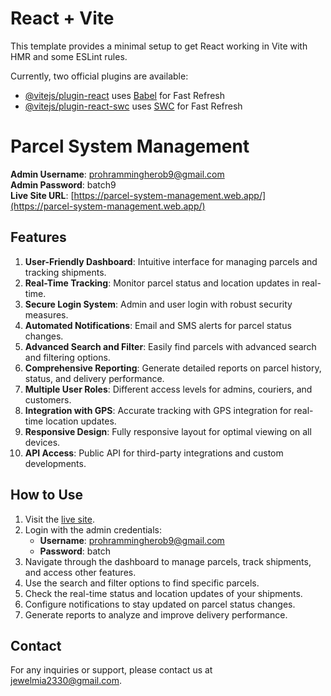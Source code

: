 # React + Vite

This template provides a minimal setup to get React working in Vite with HMR and
some ESLint rules.

Currently, two official plugins are available:

- [@vitejs/plugin-react](https://github.com/vitejs/vite-plugin-react/blob/main/packages/plugin-react/README.md)
  uses [Babel](https://babeljs.io/) for Fast Refresh
- [@vitejs/plugin-react-swc](https://github.com/vitejs/vite-plugin-react-swc)
  uses [SWC](https://swc.rs/) for Fast Refresh

# Parcel System Management

**Admin Username**: prohrammingherob9@gmail.com  
**Admin Password**: batch9  
**Live Site URL**:
[https://parcel-system-management.web.app/](https://parcel-system-management.web.app/)

## Features

1. **User-Friendly Dashboard**: Intuitive interface for managing parcels and
   tracking shipments.
2. **Real-Time Tracking**: Monitor parcel status and location updates in
   real-time.
3. **Secure Login System**: Admin and user login with robust security measures.
4. **Automated Notifications**: Email and SMS alerts for parcel status changes.
5. **Advanced Search and Filter**: Easily find parcels with advanced search and
   filtering options.
6. **Comprehensive Reporting**: Generate detailed reports on parcel history,
   status, and delivery performance.
7. **Multiple User Roles**: Different access levels for admins, couriers, and
   customers.
8. **Integration with GPS**: Accurate tracking with GPS integration for
   real-time location updates.
9. **Responsive Design**: Fully responsive layout for optimal viewing on all
   devices.
10. **API Access**: Public API for third-party integrations and custom
    developments.

## How to Use

1. Visit the [live site](https://parcel-system-management.web.app/).
2. Login with the admin credentials:
   - **Username**: prohrammingherob9@gmail.com
   - **Password**: batch
3. Navigate through the dashboard to manage parcels, track shipments, and access
   other features.
4. Use the search and filter options to find specific parcels.
5. Check the real-time status and location updates of your shipments.
6. Configure notifications to stay updated on parcel status changes.
7. Generate reports to analyze and improve delivery performance.

## Contact

For any inquiries or support, please contact us at jewelmia2330@gmail.com.
